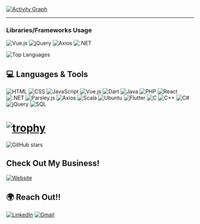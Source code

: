 

[![Activity Graph](https://github-readme-activity-graph.vercel.app/graph?username=aref-abt&theme=react-dark)](https://github.com/ashutosh00710/github-readme-activity-graph)


---
### Libraries/Frameworks Usage
![Vue.js](https://img.shields.io/badge/Vue.js-67%25-000000?style=for-the-badge&logo=vue.js&logoColor=green&label=Vue.js&logoWidth=40&color=greenk&labelColor=black)
![jQuery](https://img.shields.io/badge/jQuery-13%25-000000?style=for-the-badge&logo=jquery&logoColor=green&label=jQuery&logoWidth=40&color=greenk&labelColor=black)
![Axios](https://img.shields.io/badge/Axios-11%25-000000?style=for-the-badge&logo=axios&logoColor=green&label=Axios&logoWidth=40&color=greenk&labelColor=black)
![.NET](https://img.shields.io/badge/.NET-9%25-000000?style=for-the-badge&logo=dotnet&logoColor=green&label=.NET&logoWidth=40&color=greenk&labelColor=black)

![Top Languages](https://github-readme-stats.vercel.app/api/top-langs/?username=Aref-abt&layout=compact&theme=radical&count_private=true)

## 💻 **Languages & Tools**  
![HTML](https://img.shields.io/badge/HTML5-E34F26?style=for-the-badge&logo=html5&logoColor=white)
![CSS](https://img.shields.io/badge/CSS3-1572B6?style=for-the-badge&logo=css3&logoColor=white)
![JavaScript](https://img.shields.io/badge/JavaScript-F7DF1E?style=for-the-badge&logo=javascript&logoColor=black)
![Vue.js](https://img.shields.io/badge/Vue.js-4FC08D?style=for-the-badge&logo=vue.js&logoColor=white)
![Dart](https://img.shields.io/badge/Dart-0175C2?style=for-the-badge&logo=dart&logoColor=white)
![Java](https://img.shields.io/badge/Java-007396?style=for-the-badge&logo=java&logoColor=white)
![PHP](https://img.shields.io/badge/PHP-777BB4?style=for-the-badge&logo=php&logoColor=white)
![React](https://img.shields.io/badge/React-61DAFB?style=for-the-badge&logo=react&logoColor=white)
![.NET](https://img.shields.io/badge/.NET-512BD4?style=for-the-badge&logo=dotnet&logoColor=white)
![Parsley.js](https://img.shields.io/badge/Parsley.js-1BC46B?style=for-the-badge&logo=parsley&logoColor=white)
![Axios](https://img.shields.io/badge/Axios-5A29E4?style=for-the-badge&logo=axios&logoColor=white)
![Scala](https://img.shields.io/badge/Scala-DC322F?style=for-the-badge&logo=scala&logoColor=white)
![Ubuntu](https://img.shields.io/badge/Ubuntu-E95420?style=for-the-badge&logo=ubuntu&logoColor=white)
![Flutter](https://img.shields.io/badge/Flutter-02569B?style=for-the-badge&logo=flutter&logoColor=white)
![C](https://img.shields.io/badge/C-00599C?style=for-the-badge&logo=c&logoColor=white)
![C++](https://img.shields.io/badge/C%2B%2B-00599C?style=for-the-badge&logo=c%2B%2B&logoColor=white)
![C#](https://img.shields.io/badge/C%23-239120?style=for-the-badge&logo=c-sharp&logoColor=white)
![jQuery](https://img.shields.io/badge/jQuery-0769AD?style=for-the-badge&logo=jquery&logoColor=white)
![SQL](https://img.shields.io/badge/SQL-4479A1?style=for-the-badge&logo=postgresql&logoColor=white)



# [![trophy](https://github-profile-trophy.vercel.app/?username=aref-abt&rank=SSS,SS,S,AAA,AA,A&theme=gruvbox)](https://github.com/ryo-ma/github-profile-trophy)
![GitHub stars](https://img.shields.io/github/stars/Aref-abt?style=social)

## Check Out My Business!
[![Website](https://img.shields.io/badge/Website-4285F4?style=for-the-badge&logo=google-chrome&logoColor=white)](https://www.devitty.com)

## 🌍 **Reach Out!!**  
[![LinkedIn](https://img.shields.io/badge/LinkedIn-0A66C2?style=for-the-badge&logo=linkedin&logoColor=white)](https://www.linkedin.com/in/aref-abou-trabi-6a73aa181/)
[![Gmail](https://img.shields.io/badge/Gmail-D14836?style=for-the-badge&logo=gmail&logoColor=white)](mailto:aref.aboutrabi7@gmail.com)

